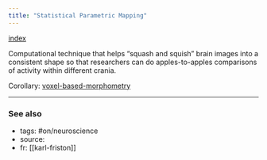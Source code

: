 ```yaml
---
title: "Statistical Parametric Mapping"
---
```


[index](/.md)


Computational technique that helps “squash and squish” brain images into a consistent shape so that researchers can do apples-to-apples comparisons of activity within different crania. 

Corollary: [voxel-based-morphometry](voxel-based-morphometry.md)

-------------
### See also

- tags: #on/neuroscience 
- source: 
- fr: [[karl-friston]]